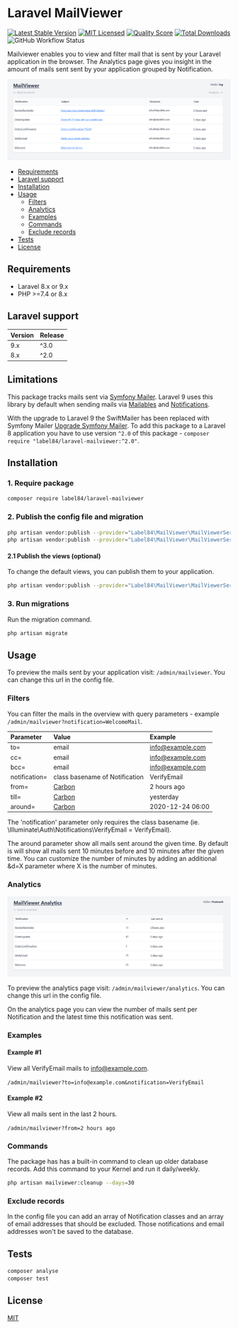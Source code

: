 # Laravel MailViewer

[![Latest Stable Version](https://poser.pugx.org/label84/laravel-mailviewer/v/stable?style=flat-square)](https://packagist.org/packages/label84/laravel-mailviewer)
[![MIT Licensed](https://img.shields.io/badge/license-MIT-brightgreen.svg?style=flat-square)](LICENSE)
[![Quality Score](https://img.shields.io/scrutinizer/g/label84/laravel-mailviewer.svg?style=flat-square)](https://scrutinizer-ci.com/g/label84/laravel-mailviewer)
[![Total Downloads](https://img.shields.io/packagist/dt/label84/laravel-mailviewer.svg?style=flat-square)](https://packagist.org/packages/label84/laravel-mailviewer)
![GitHub Workflow Status](https://img.shields.io/github/workflow/status/label84/laravel-mailviewer/run-tests?label=Tests&style=flat-square)

Mailviewer enables you to view and filter mail that is sent by your Laravel application in the browser. The Analytics page gives you insight in the amount of mails sent sent by your application grouped by Notification.

![MailViewer screenshot](./docs/screenshot-default.png?raw=true "MailViewer Screenshot")

- [Requirements](#requirements)
- [Laravel support](#laravel-support)
- [Installation](#installation)
- [Usage](#usage)
  - [Filters](#filters)
  - [Analytics](#analytics)
  - [Examples](#examples)
  - [Commands](#commands)
  - [Exclude records](#exclude-records)
- [Tests](#tests)
- [License](#license)

## Requirements

- Laravel 8.x or 9.x
- PHP >=7.4 or 8.x

## Laravel support

| Version | Release |
|---------|---------|
| 9.x     | ^3.0    |
| 8.x     | ^2.0    |

## Limitations

This package tracks mails sent via [Symfony Mailer](https://symfony.com/doc/current/mailer). Laravel 9 uses this library by default when sending mails via [Mailables](https://laravel.com/docs/master/mail) and [Notifications](https://laravel.com/docs/master/notifications).

With the upgrade to Laravel 9 the SwiftMailer has been replaced with Symfony Mailer [Upgrade Symfony Mailer](https://laravel.com/docs/master/upgrade#symfony-mailer). To add this package to a Laravel 8 application you have to use version ``^2.0`` of this package - ``composer require "label84/laravel-mailviewer:^2.0"``.

## Installation

### 1. Require package

```sh
composer require label84/laravel-mailviewer
```

### 2. Publish the config file and migration

```sh
php artisan vendor:publish --provider="Label84\MailViewer\MailViewerServiceProvider" --tag="config"
php artisan vendor:publish --provider="Label84\MailViewer\MailViewerServiceProvider" --tag="migrations"
```

#### 2.1 Publish the views (optional)

To change the default views, you can publish them to your application.

```sh
php artisan vendor:publish --provider="Label84\MailViewer\MailViewerServiceProvider" --tag="views"
```

### 3. Run migrations

Run the migration command.

```sh
php artisan migrate
```

## Usage

To preview the mails sent by your application visit: ``/admin/mailviewer``. You can change this url in the config file.

### Filters

You can filter the mails in the overview with query parameters - example ``/admin/mailviewer?notification=WelcomeMail``.

| Parameter     | Value                                    | Example           |
|:--------------|:-----------------------------------------|:------------------|
| to=           | email                                    | info@example.com  |
| cc=           | email                                    | info@example.com  |
| bcc=          | email                                    | info@example.com  |
| notification= | class basename of Notification           | VerifyEmail       |
| from=         | [Carbon](https://carbon.nesbot.com/docs) | 2 hours ago       |
| till=         | [Carbon](https://carbon.nesbot.com/docs) | yesterday         |
| around=       | [Carbon](https://carbon.nesbot.com/docs) | 2020-12-24 06:00  |

The 'notification' parameter only requires the class basename (ie. \Illuminate\Auth\Notifications\VerifyEmail = VerifyEmail).

The around parameter show all mails sent around the given time. By default is will show all mails sent 10 minutes before and 10 minutes after the given time. You can customize the number of minutes by adding an additional &d=X parameter where X is the number of minutes.

### Analytics

![MailViewer Analytics screenshot](./docs/screenshot-analytics.png?raw=true "MailViewer Analytics Screenshot")

To preview the analytics page visit: ``/admin/mailviewer/analytics``. You can change this url in the config file.

On the analytics page you can view the number of mails sent per Notification and the latest time this notification was sent.

### Examples

#### Example #1

View all VerifyEmail mails to info@example.com.

``/admin/mailviewer?to=info@example.com&notification=VerifyEmail``

#### Example #2

View all mails sent in the last 2 hours.

``/admin/mailviewer?from=2 hours ago``

### Commands

The package has has a built-in command to clean up older database records. Add this command to your Kernel and run it daily/weekly.

```sh
php artisan mailviewer:cleanup --days=30
```

### Exclude records

In the config file you can add an array of Notification classes and an array of email addresses that should be excluded. Those notifications and email addresses won't be saved to the database.

## Tests

```sh
composer analyse
composer test
```

## License

[MIT](https://opensource.org/licenses/MIT)
